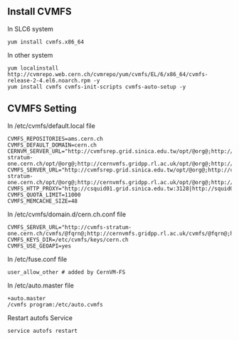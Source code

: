 ## Install CVMFS
In SLC6 system
```
yum install cvmfs.x86_64
```
In other system
```
yum localinstall http://cvmrepo.web.cern.ch/cvmrepo/yum/cvmfs/EL/6/x86_64/cvmfs-release-2-4.el6.noarch.rpm -y
yum install cvmfs cvmfs-init-scripts cvmfs-auto-setup -y
```
## CVMFS Setting

In /etc/cvmfs/default.local file
```
CVMFS_REPOSITORIES=ams.cern.ch
CVMFS_DEFAULT_DOMAIN=cern.ch
CERNVM_SERVER_URL="http://cvmfsrep.grid.sinica.edu.tw/opt/@org@;http://cvmfs-stratum-one.cern.ch/opt/@org@;http://cernvmfs.gridpp.rl.ac.uk/opt/@org@;http://cvmfs.racf.bnl.gov/opt/@org@"
CVMFS_SERVER_URL="http://cvmfsrep.grid.sinica.edu.tw/opt/@org@;http://cvmfs-stratum-one.cern.ch/opt/@org@;http://cernvmfs.gridpp.rl.ac.uk/opt/@org@;http://cvmfs.racf.bnl.gov/opt/@org@"
CVMFS_HTTP_PROXY="http://csquid01.grid.sinica.edu.tw:3128|http://squid03.grid.sinica.edu.tw:3128|http://squid04.grid.sinica.edu.tw:3128"
CVMFS_QUOTA_LIMIT=11000
CVMFS_MEMCACHE_SIZE=48
```

In /etc/cvmfs/domain.d/cern.ch.conf file
```
CVMFS_SERVER_URL="http://cvmfs-stratum-one.cern.ch/cvmfs/@fqrn@;http://cernvmfs.gridpp.rl.ac.uk/cvmfs/@fqrn@;http://cvmfs.racf.bnl.gov/cvmfs/@fqrn@;http://cvmfs.fnal.gov/cvmfs/@fqrn@;http://cvmfs02.grid.sinica.edu.tw/cvmfs/@fqrn@"
CVMFS_KEYS_DIR=/etc/cvmfs/keys/cern.ch
CVMFS_USE_GEOAPI=yes
```

In /etc/fuse.conf file
```
user_allow_other # added by CernVM-FS
```

In /etc/auto.master file
```
+auto.master
/cvmfs program:/etc/auto.cvmfs
```

Restart autofs Service
```
service autofs restart
```
